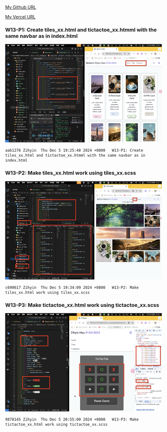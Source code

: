 [My Github URL](https://github.com/zihyinhsu/1131-sweb-demo-22)

[My Vercel URL](https://1131-sweb-demo-22.vercel.app/)


### W13-P1: Create tiles_xx.html and tictactoe_xx.htmml with the same navbar as in index.html

![alt text](img/p1-1.png)

```
aab1276 Zihyin  Thu Dec 5 19:25:48 2024 +0800   W13-P1: Create tiles_xx.html and tictactoe_xx.htmml with the same navbar as in index.html
```

### W13-P2: Make tiles_xx.html work using tiles_xx.scss

![alt text](img/p2-1.png)

```
c690617 Zihyin  Thu Dec 5 19:34:09 2024 +0800   W13-P2: Make tiles_xx.html work using tiles_xx.scss
```

### W13-P3: Make tictactoe_xx.html work using tictactoe_xx.scss

![alt text](img/p3-1.png)

```
9878145 Zihyin  Thu Dec 5 20:55:00 2024 +0800   W13-P3: Make tictactoe_xx.html work using tictactoe_xx.scss
```